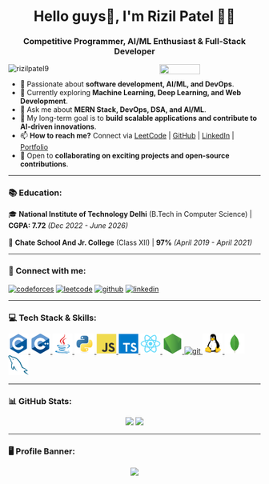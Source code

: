 <h1 align="center">Hello guys👋, I'm Rizil Patel 👨‍💻</h1>
<h3 align="center">Competitive Programmer, AI/ML Enthusiast & Full-Stack Developer</h3>

<img align="right" height="40%"  width="40%" src="https://imgs.search.brave.com/4gKc7-8frHIYB1y_6aGRfsgAU-voeH9EguF3lFXmKsI/rs:fit:800:600:1/g:ce/aHR0cHM6Ly9jZG4u/ZHJpYmJibGUuY29t/L3VzZXJzLzIzOTc3NTUvc2NyZWVuc2hvdHMvMzAxOTgyNC9kYXZlX2NvZGluZ19kcmlhYmJibGUuZ2lm.gif">

<p align="left"> <img src="https://komarev.com/ghpvc/?username=rizilpatel9&label=Profile%20views&color=0e75b6&style=flat" alt="rizilpatel9" /> </p>

- 👀 Passionate about **software development, AI/ML, and DevOps**. <br>  
- 🌱 Currently exploring **Machine Learning, Deep Learning, and Web Development**. <br>  
- 💬 Ask me about **MERN Stack, DevOps, DSA, and AI/ML**. <br>  
- 🎯 My long-term goal is to **build scalable applications and contribute to AI-driven innovations**. <br>  
- 📫 **How to reach me?** Connect via [LeetCode](https://leetcode.com/rizilpatel9) | [GitHub](https://github.com/rizilpatel9) | [LinkedIn](https://www.linkedin.com/in/rizilpatel9/) | [Portfolio](#) <br>  
- 💞️ Open to **collaborating on exciting projects and open-source contributions**. <br>  

---

<h3 align="left">📚 Education:</h3>

🎓 **National Institute of Technology Delhi** (B.Tech in Computer Science) | **CGPA: 7.72** *(Dec 2022 - June 2026)* <br>  
🏫 **Chate School And Jr. College** (Class XII) | **97%** *(April 2019 - April 2021)*  

---

<h3 align="left">🌟 Connect with me:</h3>
<p align="left">
<a href="https://codeforces.com/profile/ac04" target="blank"><img align="center" src="https://raw.githubusercontent.com/rahuldkjain/github-profile-readme-generator/master/src/images/icons/Social/codeforces.svg" alt="codeforces" height="30" width="40" /></a>
<a href="https://leetcode.com/rizilpatel9" target="blank"><img align="center" src="https://raw.githubusercontent.com/rahuldkjain/github-profile-readme-generator/master/src/images/icons/Social/leet-code.svg" alt="leetcode" height="30" width="40" /></a>
<a href="https://github.com/rizilpatel9" target="blank"><img align="center" src="https://cdn-icons-png.flaticon.com/512/25/25231.png" alt="github" height="30" width="40" /></a>
<a href="https://www.linkedin.com/in/rizilpatel9/" target="blank"><img align="center" src="https://upload.wikimedia.org/wikipedia/commons/c/ca/LinkedIn_logo_initials.png" alt="linkedin" height="30" width="40" /></a>
</p>

---

<h3 align="left">💻 Tech Stack & Skills:</h3>
<p align="left">
<a href="https://www.cprogramming.com/" target="_blank" rel="noreferrer"> <img src="https://raw.githubusercontent.com/devicons/devicon/master/icons/c/c-original.svg" alt="c" width="40" height="40"/> </a> 
<a href="https://www.w3schools.com/cpp/" target="_blank" rel="noreferrer"> <img src="https://raw.githubusercontent.com/devicons/devicon/master/icons/cplusplus/cplusplus-original.svg" alt="cplusplus" width="40" height="40"/> </a> 
<a href="https://www.java.com/" target="_blank" rel="noreferrer"> <img src="https://raw.githubusercontent.com/devicons/devicon/master/icons/java/java-original.svg" alt="java" width="40" height="40"/> </a> 
<a href="https://www.python.org" target="_blank" rel="noreferrer"> <img src="https://raw.githubusercontent.com/devicons/devicon/master/icons/python/python-original.svg" alt="python" width="40" height="40"/> </a> 
<a href="https://developer.mozilla.org/en-US/docs/Web/JavaScript" target="_blank" rel="noreferrer"> <img src="https://raw.githubusercontent.com/devicons/devicon/master/icons/javascript/javascript-original.svg" alt="javascript" width="40" height="40"/> </a> 
<a href="https://www.typescriptlang.org/" target="_blank" rel="noreferrer"> <img src="https://raw.githubusercontent.com/devicons/devicon/master/icons/typescript/typescript-original.svg" alt="typescript" width="40" height="40"/> </a> 
<a href="https://react.dev/" target="_blank" rel="noreferrer"> <img src="https://raw.githubusercontent.com/devicons/devicon/master/icons/react/react-original.svg" alt="react" width="40" height="40"/> </a> 
<a href="https://nodejs.org/" target="_blank" rel="noreferrer"> <img src="https://raw.githubusercontent.com/devicons/devicon/master/icons/nodejs/nodejs-original.svg" alt="nodejs" width="40" height="40"/> </a> 
<a href="https://git-scm.com/" target="_blank" rel="noreferrer"> <img src="https://www.vectorlogo.zone/logos/git-scm/git-scm-icon.svg" alt="git" width="40" height="40"/> </a> 
<a href="https://www.linux.org/" target="_blank" rel="noreferrer"> <img src="https://raw.githubusercontent.com/devicons/devicon/master/icons/linux/linux-original.svg" alt="linux" width="40" height="40"/> </a> 
<a href="https://www.mongodb.com/" target="_blank" rel="noreferrer"> <img src="https://raw.githubusercontent.com/devicons/devicon/master/icons/mongodb/mongodb-original.svg" alt="mongodb" width="40" height="40"/> </a> 
<a href="https://www.mysql.com/" target="_blank" rel="noreferrer"> <img src="https://raw.githubusercontent.com/devicons/devicon/master/icons/mysql/mysql-original.svg" alt="mysql" width="40" height="40"/> </a> 
</p>

---

<h3 align="left">📊 GitHub Stats:</h3>
<p align="center">
  <img src="https://github-readme-stats.vercel.app/api?username=rizilpatel9&show_icons=true&theme=dark" height="150" />
  <img src="https://github-readme-stats.vercel.app/api/top-langs/?username=rizilpatel9&layout=compact&theme=dark" height="150" />
</p>

---

<h3 align="left">🖥️ Profile Banner:</h3>
<p align="center">
  <img src="https://your-image-link.png" width="600px">
</p>
